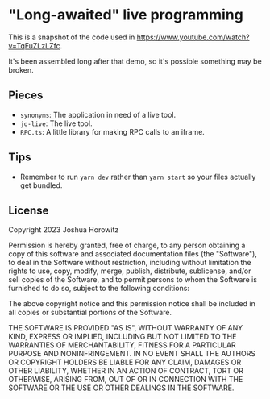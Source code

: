 # "Long-awaited" live programming

This is a snapshot of the code used in https://www.youtube.com/watch?v=TqFuZLzLZfc.

It's been assembled long after that demo, so it's possible something may be broken.

## Pieces

* `synonyms`: The application in need of a live tool.
* `jq-live`: The live tool.
* `RPC.ts`: A little library for making RPC calls to an iframe.

## Tips

* Remember to run `yarn dev` rather than `yarn start` so your files actually get bundled.

## License

Copyright 2023 Joshua Horowitz

Permission is hereby granted, free of charge, to any person obtaining a copy of this software and associated documentation files (the "Software"), to deal in the Software without restriction, including without limitation the rights to use, copy, modify, merge, publish, distribute, sublicense, and/or sell copies of the Software, and to permit persons to whom the Software is furnished to do so, subject to the following conditions:

The above copyright notice and this permission notice shall be included in all copies or substantial portions of the Software.

THE SOFTWARE IS PROVIDED "AS IS", WITHOUT WARRANTY OF ANY KIND, EXPRESS OR IMPLIED, INCLUDING BUT NOT LIMITED TO THE WARRANTIES OF MERCHANTABILITY, FITNESS FOR A PARTICULAR PURPOSE AND NONINFRINGEMENT. IN NO EVENT SHALL THE AUTHORS OR COPYRIGHT HOLDERS BE LIABLE FOR ANY CLAIM, DAMAGES OR OTHER LIABILITY, WHETHER IN AN ACTION OF CONTRACT, TORT OR OTHERWISE, ARISING FROM, OUT OF OR IN CONNECTION WITH THE SOFTWARE OR THE USE OR OTHER DEALINGS IN THE SOFTWARE.
